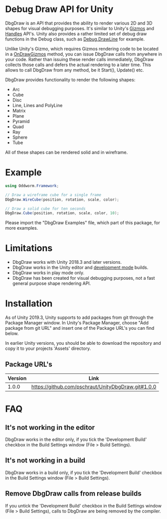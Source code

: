# Debug Draw API for Unity

DbgDraw is an API that provides the ability to render various 2D and 3D shapes for visual debugging purposes. It's similar to Unity's [Gizmos](https://docs.unity3d.com/ScriptReference/Gizmos.html) and [Handles](https://docs.unity3d.com/ScriptReference/Handles.html) API's. Unity also provides a rather limited set of debug draw functions in the Debug class, such as [Debug.DrawLine](https://docs.unity3d.com/ScriptReference/Debug.DrawLine.html) for example.

Unlike Unity's Gizmo, which requires Gizmos rendering code to be located in a [OnDrawGizmos](https://docs.unity3d.com/ScriptReference/MonoBehaviour.OnDrawGizmos.html) method, you can issue DbgDraw calls from anywhere in your code. Rather than issuing these render calls immediately, DbgDraw collects those calls and defers the actual rendering to a later time. This allows to call DbgDraw from any method, be it Start(), Update() etc.

DbgDraw provides functionality to render the following shapes:
* Arc
* Cube
* Disc
* Line, Lines and PolyLine
* Matrix
* Plane
* Pyramid
* Quad
* Ray
* Sphere
* Tube

All of these shapes can be rendered solid and in wireframe.


# Example

```csharp
using Oddworm.Framework;

// Draw a wireframe cube for a single frame
DbgDraw.WireCube(position, rotation, scale, color); 

// Draw a solid cube for ten seconds
DbgDraw.Cube(position, rotation, scale, color, 10);
```
Please import the "DbgDraw Examples" file, which part of this package, for more examples.


# Limitations

* DbgDraw works with Unity 2018.3 and later versions.
* DbgDraw works in the Unity editor and [development mode](https://docs.unity3d.com/Manual/BuildSettings.html) builds. 
* DbgDraw works in play mode only.
* DbgDraw has been created for visual debugging purposes, not a fast general purpose shape rendering API.


# Installation

As of Unity 2019.3, Unity supports to add packages from git through the Package Manager window. In Unity's Package Manager, choose "Add package from git URL" and insert one of the Package URL's you can find below.

In earlier Unity versions, you should be able to download the repository and copy it to your projects 'Assets' directory.

## Package URL's

| Version  |     Link      |
|----------|:-------------:|
| 1.0.0 | https://github.com/pschraut/UnityDbgDraw.git#1.0.0 |



# FAQ

## It's not working in the editor

DbgDraw works in the editor only, if you tick the 'Development Build' checkbox in the Build Settings window (File > Build Settings).

## It's not working in a build

DbgDraw works in a build only, if you tick the 'Development Build' checkbox in the Build Settings window (File > Build Settings).

## Remove DbgDraw calls from release builds

If you untick the 'Development Build' checkbox in the Build Settings window (File > Build Settings), calls to DbgDraw are being removed by the compiler.

